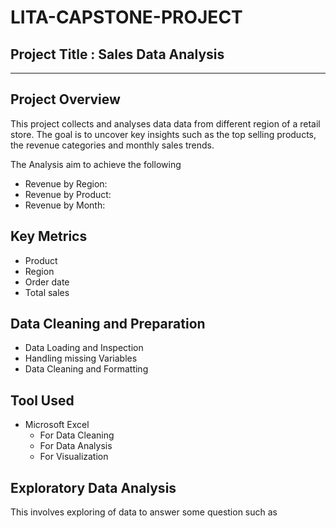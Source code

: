 # LITA-CAPSTONE-PROJECT


## Project Title : Sales Data Analysis
---


## Project Overview

This project collects and analyses data data from different region of a retail store. The goal is to uncover key insights such as the top selling products, the revenue categories and monthly sales trends.

The Analysis aim to achieve the following
* Revenue by Region:
* Revenue by Product:
* Revenue by Month:


## Key Metrics

* Product
* Region
* Order date
* Total sales


## Data Cleaning and Preparation

* Data Loading and Inspection
* Handling missing Variables
* Data Cleaning and Formatting


## Tool Used

* Microsoft Excel
  * For Data Cleaning
  * For Data Analysis
  * For Visualization
 

## Exploratory Data Analysis

This involves exploring of data to answer some question such as


